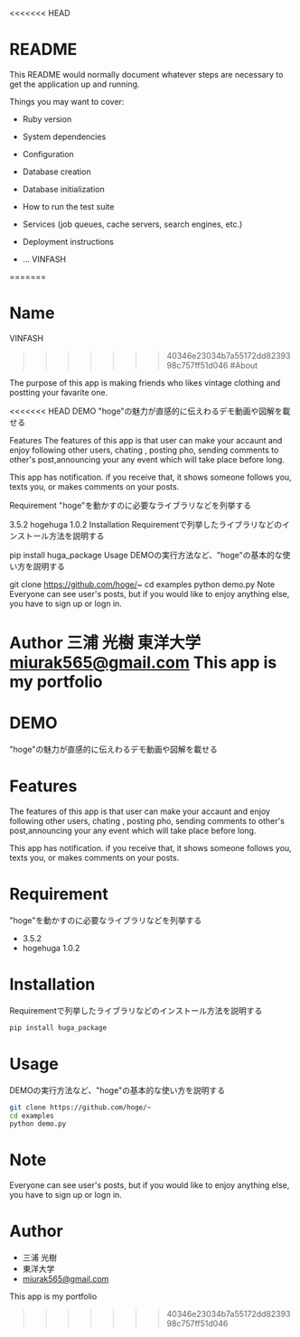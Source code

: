 <<<<<<< HEAD
# README

This README would normally document whatever steps are necessary to get the
application up and running.

Things you may want to cover:

* Ruby version

* System dependencies

* Configuration

* Database creation

* Database initialization

* How to run the test suite

* Services (job queues, cache servers, search engines, etc.)

* Deployment instructions

* ...
VINFASH

=======
# Name
 
 VINFASH
 
>>>>>>> 40346e23034b7a55172dd8239398c757ff51d046
#About

The purpose of this app is making friends who likes vintage clothing and postting your favarite one.

<<<<<<< HEAD
DEMO
"hoge"の魅力が直感的に伝えわるデモ動画や図解を載せる

Features
The features of this app is that user can make your accaunt and enjoy following other users, chating , posting pho, sending comments to other's post,announcing your any event which will take place before long.

This app has notification. if you receive that, it shows someone follows you, texts you, or makes comments on your posts.

Requirement
"hoge"を動かすのに必要なライブラリなどを列挙する

3.5.2
hogehuga 1.0.2
Installation
Requirementで列挙したライブラリなどのインストール方法を説明する

pip install huga_package
Usage
DEMOの実行方法など、"hoge"の基本的な使い方を説明する

git clone https://github.com/hoge/~
cd examples
python demo.py
Note
Everyone can see user's posts, but if you would like to enjoy anything else, you have to sign up or logn in.

Author
三浦 光樹
東洋大学
miurak565@gmail.com
This app is my portfolio
=======
# DEMO
 
"hoge"の魅力が直感的に伝えわるデモ動画や図解を載せる
 
# Features
 
 The features of this app is that user can make your accaunt and enjoy following other users, chating , posting pho, sending   comments to other's post,announcing your any event which will take place before long.
 
 This app has notification. if you receive that, it shows someone follows you, texts you, or makes comments on your posts.

# Requirement
 
"hoge"を動かすのに必要なライブラリなどを列挙する
 
*  3.5.2
* hogehuga 1.0.2
 
# Installation
 
Requirementで列挙したライブラリなどのインストール方法を説明する
 
```bash
pip install huga_package
```
 
# Usage
 
DEMOの実行方法など、"hoge"の基本的な使い方を説明する
 
```bash
git clone https://github.com/hoge/~
cd examples
python demo.py
```

 
# Note
 
Everyone can see user's posts, but if you would like to enjoy anything else, you have to sign up or logn in.
 
# Author
 
* 三浦 光樹
* 東洋大学
* miurak565@gmail.com
 
 
This app is my portfolio 
>>>>>>> 40346e23034b7a55172dd8239398c757ff51d046
